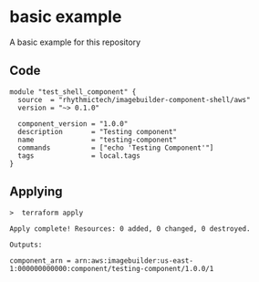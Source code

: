 # basic example
A basic example for this repository

## Code
```hcl
module "test_shell_component" {
  source  = "rhythmictech/imagebuilder-component-shell/aws"
  version = "~> 0.1.0"

  component_version = "1.0.0"
  description       = "Testing component"
  name              = "testing-component"
  commands          = ["echo 'Testing Component'"]
  tags              = local.tags
}
```

## Applying
```
>  terraform apply

Apply complete! Resources: 0 added, 0 changed, 0 destroyed.

Outputs:

component_arn = arn:aws:imagebuilder:us-east-1:000000000000:component/testing-component/1.0.0/1
```
